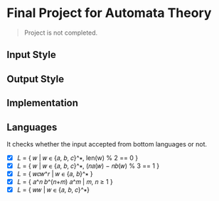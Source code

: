# Final Project for Automata Theory

> Project is not completed.

## Input Style

## Output Style

## Implementation

## Languages

It checks whether the input accepted from bottom languages or not.

 - [X] 𝐿 = { 𝑤 | 𝑤 ∊ {𝑎, 𝑏, 𝑐}^∗, len(w) % 2 == 0 } 
 - [X] 𝐿 = { 𝑤 | 𝑤 ∊ {𝑎, 𝑏, 𝑐}^∗, (𝑛𝑎(𝑤) − 𝑛𝑏(𝑤) % 3 == 1 } 
 - [X] 𝐿 = { 𝑤𝑐𝑤^𝑟 | 𝑤 ∊ {𝑎, 𝑏}^∗ } 
 - [X] 𝐿 = { 𝑎^𝑛 𝑏^(𝑛+𝑚) 𝑎^𝑚 | 𝑚, 𝑛 ≥ 1 } 
 - [X] 𝐿 = { 𝑤𝑤 | 𝑤 ∊ {𝑎, 𝑏, 𝑐}^∗}